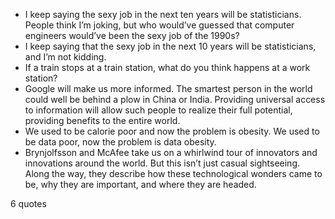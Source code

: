  - I keep saying the sexy job in the next ten years will be statisticians. People think I’m joking, but who would’ve guessed that computer engineers would’ve been the sexy job of the 1990s?
 - I keep saying that the sexy job in the next 10 years will be statisticians, and I’m not kidding.
 - If a train stops at a train station, what do you think happens at a work station?
 - Google will make us more informed. The smartest person in the world could well be behind a plow in China or India. Providing universal access to information will allow such people to realize their full potential, providing benefits to the entire world.
 - We used to be calorie poor and now the problem is obesity. We used to be data poor, now the problem is data obesity.
 - Brynjolfsson and McAfee take us on a whirlwind tour of innovators and innovations around the world. But this isn’t just casual sightseeing. Along the way, they describe how these technological wonders came to be, why they are important, and where they are headed.

6 quotes